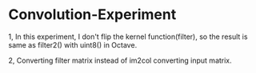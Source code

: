 # Convolution-Experiment

1, In this experiment, I don't flip the kernel function(filter), so the result is same as filter2() with uint8() in Octave.

2, Converting filter matrix instead of im2col converting input matrix.
